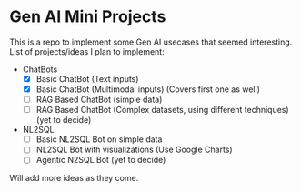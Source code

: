 # Gen AI Mini Projects
This is a repo to implement some Gen AI usecases that seemed interesting.
List of projects/ideas I plan to implement:
- ChatBots
  - [x] Basic ChatBot (Text inputs)
  - [x] Basic ChatBot (Multimodal inputs) (Covers first one as well)
  - [ ] RAG Based ChatBot (simple data)
  - [ ] RAG Based ChatBot (Complex datasets, using different techniques) (yet to decide)
- NL2SQL
  - [ ] Basic NL2SQL Bot on simple data
  - [ ] NL2SQL Bot with visualizations (Use Google Charts)
  - [ ] Agentic N2SQL Bot (yet to decide)

Will add more ideas as they come.
